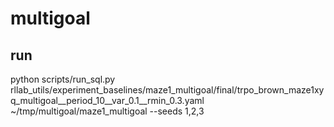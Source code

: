 # multigoal
## run
python scripts/run_sql.py rllab_utils/experiment_baselines/maze1_multigoal/final/trpo_brown_maze1xyq_multigoal__period_10__var_0.1__rmin_0.3.yaml ~/tmp/multigoal/maze1_multigoal --seeds 1,2,3

